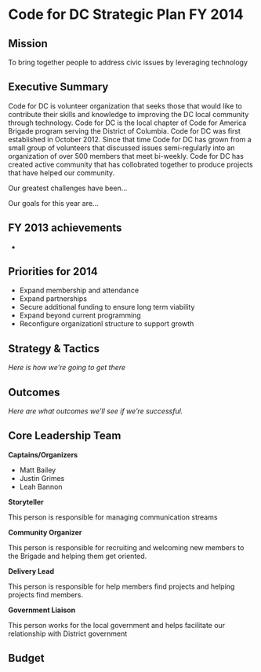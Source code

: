 Code for DC Strategic Plan FY 2014
=============

Mission
-------------
To bring together people to address civic issues by leveraging technology

Executive Summary
-------------
Code for DC is volunteer organization that seeks those that would like to contribute their skills and knowledge to improving the DC local community through technology. Code for DC is the local chapter of Code for America Brigade program serving the District of Columbia. Code for DC was first established in October 2012. Since that time Code for DC has grown from a small group of volunteers that discussed issues semi-regularly into an organization of over 500 members that meet bi-weekly. Code for DC has created active community that has collobrated together to produce projects that have helped our community.

Our greatest challenges have been...

Our goals for this year are...

FY 2013 achievements
-------------
* 



Priorities for 2014
-------------
* Expand membership and attendance
* Expand partnerships
* Secure additional funding to ensure long term viability
* Expand beyond current programming
* Reconfigure organizationl structure to support growth

Strategy & Tactics
-------------

*Here is how we’re going to get there*

Outcomes
-------------
*Here are what outcomes we’ll see if we’re successful.*

Core Leadership Team
-------------

**Captains/Organizers**
* Matt Bailey
* Justin Grimes
* Leah Bannon

**Storyteller**

This person is responsible for managing communication streams

**Community Organizer**

This person is responsible for recruiting and welcoming new members to the Brigade and helping them get oriented. 

**Delivery Lead**

This person is responsible for help members find projects and helping projects find members.

**Government Liaison**

This person works for the local government and helps facilitate our relationship with District government


Budget
-------------
